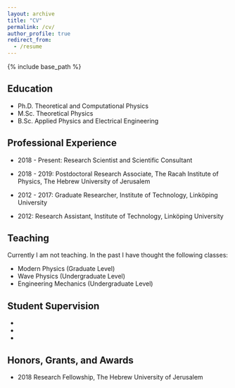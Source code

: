 ```yaml
---
layout: archive
title: "CV"
permalink: /cv/
author_profile: true
redirect_from:
  - /resume
---
```


{% include base_path %}

## Education

* Ph.D. Theoretical and Computational Physics
* M.Sc. Theoretical Physics
* B.Sc. Applied Physics and Electrical Engineering 

## Professional Experience 

* 2018 - Present: Research Scientist and Scientific Consultant
  
* 2018 - 2019: Postdoctoral Research Associate, The Racah Institute of Physics, The Hebrew University of Jerusalem 

* 2012 - 2017: Graduate Researcher, Institute of Technology, Linköping University

* 2012: Research Assistant, Institute of Technology, Linköping University
   
## Teaching    

Currently I am not teaching. In the past I have thought the following classes:

  * Modern Physics (Graduate Level) 
  * Wave Physics (Undergraduate Level)
  * Engineering Mechanics (Undergraduate Level)

## Student Supervision 

  * 
  * 
  *

## Honors, Grants, and Awards
* 2018 Research Fellowship, The Hebrew University of Jerusalem 
